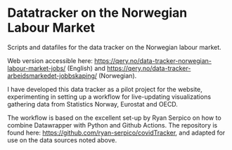 # Datatracker on the Norwegian Labour Market

Scripts and datafiles for the data tracker on the Norwegian labour market. 

Web version accessible here: https://qery.no/data-tracker-norwegian-labour-market-jobs/ (English) and https://qery.no/data-tracker-arbeidsmarkedet-jobbskaping/ (Norwegian). 

I have developed this data tracker as a pilot project for the website, experimenting in setting up a workflow for live-updating visualizations gathering data from Statistics Norway, Eurostat and OECD. 

The workflow is based on the excellent set-up by Ryan Serpico on how to combine Datawrapper with Python and Github Actions. The repository is found here: https://github.com/ryan-serpico/covidTracker, and adapted for use on the data sources noted above. 

